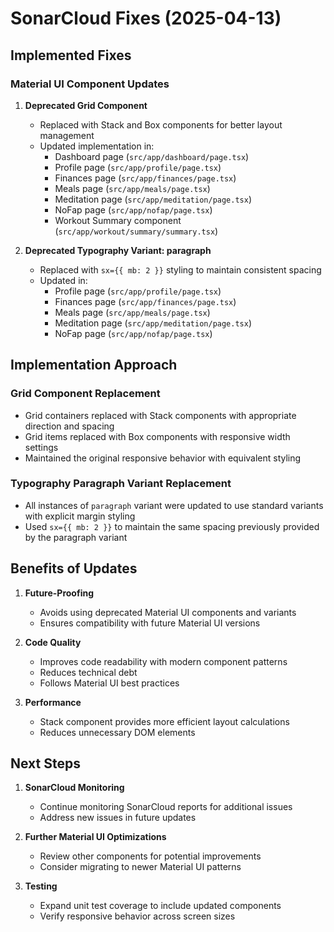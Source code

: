 # SonarCloud Fixes (2025-04-13)

## Implemented Fixes

### Material UI Component Updates

1. **Deprecated Grid Component**
   - Replaced with Stack and Box components for better layout management
   - Updated implementation in:
     - Dashboard page (`src/app/dashboard/page.tsx`)
     - Profile page (`src/app/profile/page.tsx`)
     - Finances page (`src/app/finances/page.tsx`)
     - Meals page (`src/app/meals/page.tsx`)
     - Meditation page (`src/app/meditation/page.tsx`)
     - NoFap page (`src/app/nofap/page.tsx`)
     - Workout Summary component (`src/app/workout/summary/summary.tsx`)

2. **Deprecated Typography Variant: paragraph**
   - Replaced with `sx={{ mb: 2 }}` styling to maintain consistent spacing
   - Updated in:
     - Profile page (`src/app/profile/page.tsx`)
     - Finances page (`src/app/finances/page.tsx`) 
     - Meals page (`src/app/meals/page.tsx`)
     - Meditation page (`src/app/meditation/page.tsx`)
     - NoFap page (`src/app/nofap/page.tsx`)

## Implementation Approach

### Grid Component Replacement
- Grid containers replaced with Stack components with appropriate direction and spacing
- Grid items replaced with Box components with responsive width settings
- Maintained the original responsive behavior with equivalent styling

### Typography Paragraph Variant Replacement
- All instances of `paragraph` variant were updated to use standard variants with explicit margin styling
- Used `sx={{ mb: 2 }}` to maintain the same spacing previously provided by the paragraph variant

## Benefits of Updates

1. **Future-Proofing**
   - Avoids using deprecated Material UI components and variants
   - Ensures compatibility with future Material UI versions

2. **Code Quality**
   - Improves code readability with modern component patterns
   - Reduces technical debt
   - Follows Material UI best practices

3. **Performance**
   - Stack component provides more efficient layout calculations
   - Reduces unnecessary DOM elements

## Next Steps

1. **SonarCloud Monitoring**
   - Continue monitoring SonarCloud reports for additional issues
   - Address new issues in future updates

2. **Further Material UI Optimizations**
   - Review other components for potential improvements
   - Consider migrating to newer Material UI patterns

3. **Testing**
   - Expand unit test coverage to include updated components
   - Verify responsive behavior across screen sizes